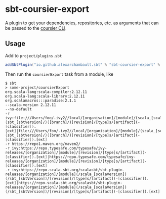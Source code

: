 # sbt-coursier-export

A plugin to get your dependencies, repositories, etc. as arguments that can be
passed to the [coursier CLI](https://get-coursier.io/docs/cli-overview).

## Usage

Add to `project/plugins.sbt`
```scala
addSbtPlugin("io.github.alexarchambault.sbt" % "sbt-coursier-export" % "0.1.0")
```

Then run the `coursierExport` task from a module, like
```text
$ sbt
> some-project/coursierExport
org.scala-lang:scala-compiler:2.12.11
org.scala-lang:scala-library:2.12.11
org.scalamacros:::paradise:2.1.1
--scala-version 2.12.11
--no-default
-r ivy:file:///Users/foo/.ivy2//local/[organisation]/[module]/(scala_[scalaVersion]/)(sbt_[sbtVersion]/)([branch]/)[revision]/[type]s/[artifact](-[classifier]).[ext]|file:///Users/foo/.ivy2//local/[organisation]/[module]/(scala_[scalaVersion]/)(sbt_[sbtVersion]/)([branch]/)[revision]/[type]s/[artifact](-[classifier]).[ext]
-r https://repo1.maven.org/maven2/
-r ivy:https://repo.typesafe.com/typesafe/ivy-releases/[organization]/[module]/[revision]/[type]s/[artifact](-[classifier]).[ext]|https://repo.typesafe.com/typesafe/ivy-releases/[organization]/[module]/[revision]/[type]s/[artifact](-[classifier]).[ext]
-r ivy:https://repo.scala-sbt.org/scalasbt/sbt-plugin-releases/[organization]/[module](/scala_[scalaVersion])(/sbt_[sbtVersion])/[revision]/[type]s/[artifact](-[classifier]).[ext]|https://repo.scala-sbt.org/scalasbt/sbt-plugin-releases/[organization]/[module](/scala_[scalaVersion])(/sbt_[sbtVersion])/[revision]/[type]s/[artifact](-[classifier]).[ext]
```

